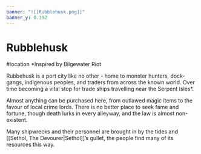 ```yaml
---
banner: "![[Rubblehusk.png]]"
banner_y: 0.192
---
```


# Rubblehusk
#location 
*Inspired by Bilgewater Riot

Rubbehusk is a port city like no other - home to monster hunters, dock-gangs, indigenous peoples, and traders from across the known world. Over time becoming a vital stop for trade ships travelling near the Serpent Isles*.

Almost anything can be purchased here, from outlawed magic items to the favour of local crime lords. There is no better place to seek fame and fortune, though death lurks in every alleyway, and the law is almost non-existent.

Many shipwrecks and their personnel are brought in by the tides and [[Sethol, The Devourer|Sethol]]’s gullet, the people find many of its resources this way.
